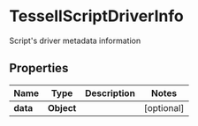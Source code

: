 

# TessellScriptDriverInfo

Script's driver metadata information

## Properties

Name | Type | Description | Notes
------------ | ------------- | ------------- | -------------
**data** | **Object** |  |  [optional]



